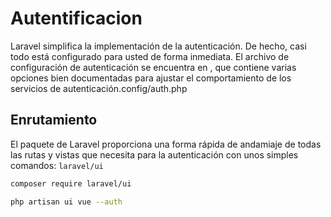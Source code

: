 # Autentificacion

Laravel simplifica la implementación de la autenticación. De hecho, casi todo está configurado para usted de forma inmediata. El archivo de configuración de autenticación se encuentra en , que contiene varias opciones bien documentadas para ajustar el comportamiento de los servicios de autenticación.config/auth.php


## Enrutamiento

El paquete de Laravel proporciona una forma rápida de andamiaje de todas las rutas y vistas que necesita para la autenticación con unos simples comandos: `laravel/ui`

``` bash
composer require laravel/ui

php artisan ui vue --auth
```